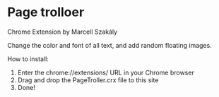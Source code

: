 # Page trolloer
Chrome Extension by Marcell Szakály

Change the color and font of all text, and add random floating images.

How to install:

1. Enter the chrome://extensions/ URL in your Chrome browser
2. Drag and drop the PageTroller.crx file to this site
3. Done!
